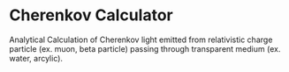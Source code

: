 # Cherenkov Calculator
Analytical Calculation of Cherenkov light emitted from relativistic charge particle (ex. muon, beta particle) passing through transparent medium (ex. water, arcylic).
